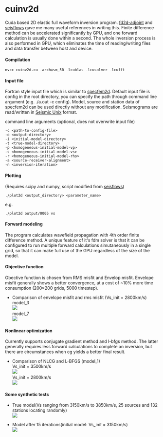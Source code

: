 # cuinv2d

Cuda based 2D elastic full waveform inversion program. [fd2d-adjoint](https://github.com/phlos/fd2d-adjoint) and [seisflows](https://github.com/rmodrak/seisflows) gave me many useful references in writing this. Finite difference method can be accelerated significantly by GPU, and one forward calculation is usually done within a second. The whole inversion process is also performed in GPU, which eliminates the time of reading/writing files and data transfer between host and device.

#### Compilation
```
nvcc cuinv2d.cu -arch=sm_50 -lcublas -lcusolver -lcufft
```

#### Input file
Fortran style input file which is similar to [specfem2d](https://github.com/geodynamics/specfem2d). Default input file is config in the root directory, you can specify the path through command line argument (e.g. ./a.out -c config). Model, source and station data of specfem2d can be used directly without any modification. Seismograms are read/written in [Seismic Unix](http://www.cwp.mines.edu/cwpcodes/) format.

command line arguments (optional, does not overwrite input file)
```
-c <path-to-config-file>
-o <output-directory>
-i <initial-model-directory>
-t <true-model-directory>
-p <homogeneous-initial-model-vp>
-s <homogeneous-initial-model-vs>
-r <homogeneous-initial-model-rho>
-a <source-receiver-alignment>
-n <inversion-iteration>
```

#### Plotting
(Requires scipy and numpy, script modified from [seisflows](http://seisflows.readthedocs.io/en/latest/instructions_remote.html?highlight=plot))
```
./plot2d <output_directory> <parameter_name>
```
e.g.
````
./plot2d output/0005 vs
````

#### Forward modeling
The program calculates wavefield propagation with 4th order finite difference method. A unique feature of it's fdm solver is that it can be configured to run multiple forward calculations simutaneously in a single grid, so that it can make full use of the GPU regardless of the size of the model.

#### Objective function
Obective function is chosen from RMS misfit and Envelop misfit. Envelope misfit generally shows a better convergence, at a cost of ~10% more time consumption (200×200 grids, 5000 timestep).

* Comparison of envelope misfit and rms misfit (Vs_init = 2800km/s)<br>
  model_3<br>
  ![](https://raw.githubusercontent.com/libcy/cuinv2d/master/img/cm3.png) <br>
  model_7<br>
  ![](https://raw.githubusercontent.com/libcy/cuinv2d/master/img/cm7.png) <br>

#### Nonlinear optimization
Currently supports conjugate gradient method and l-bfgs method. The latter generally requires less forward calculations to complete an inversion, but there are circumstances when cg yields a better final result.

* Comparison of NLCG and L-BFGS (model_1)<br>
  Vs_init = 3500km/s<br>
  ![](https://raw.githubusercontent.com/libcy/cuinv2d/master/img/c3500.png) <br>
  Vs_init = 2800km/s<br>
  ![](https://raw.githubusercontent.com/libcy/cuinv2d/master/img/c2800.png) <br>

#### Some synthetic tests
* True model(Vs ranging from 3150km/s to 3850km/s, 25 sources and 132 stations locating randomly)<br>
![](https://raw.githubusercontent.com/libcy/cuinv2d/master/img/init.png)

* Model after 15 iterations(initial model: Vs_init = 3150km/s)<br>
![](https://raw.githubusercontent.com/libcy/cuinv2d/master/img/15.png)
